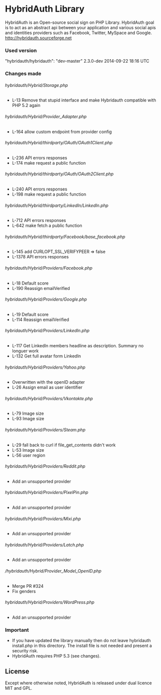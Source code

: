 # HybridAuth Library

HybridAuth is an Open-source social sign on PHP Library. HybridAuth goal is to act as an abstract api between your application and various social apis and identities providers such as Facebook, Twitter, MySpace and Google.
http://hybridauth.sourceforge.net

### Used version

"hybridauth/hybridauth": "dev-master" 2.3.0-dev 2014-09-22 18:16 UTC

### Changes made

###### hybridauth/Hybrid/Storage.php 
* L-13 Remove that stupid interface and make Hybridauth compatible with PHP 5.2 again

###### hybridauth/Hybrid/Provider_Adapter.php
* L-164 allow custom endpoint from provider config

###### hybridauth/Hybrid/thirdparty/OAuth/OAuth1Client.php 
* L-236 API errors responses
* L-174 make request a public function

###### hybridauth/Hybrid/thirdparty/OAuth/OAuth2Client.php 
* L-240 API errors responses
* L-198 make request a public function

###### hybridauth/Hybrid/thirdparty/LinkedIn/LinkedIn.php 
* L-712 API errors responses
* L-642 make fetch a public function

###### hybridauth/Hybrid/thirdparty/Facebook/base_facebook.php
* L-145 add CURLOPT_SSL_VERIFYPEER => false
* L-1378 API errors responses

###### hybridauth/Hybrid/Providers/Facebook.php
* L-18 Default score
* L-190 Reassign emailVerified 

###### hybridauth/Hybrid/Providers/Google.php
* L-19  Default score
* L-114 Reassign emailVerified 

###### hybridauth/Hybrid/Providers/LinkedIn.php
* L-117 Get LinkedIn members headline as description. Summary no longuer work
* L-132 Get full avatar form LinkedIn

###### hybridauth/Hybrid/Providers/Yahoo.php
* Overwritten with the openID adapter
* L-26 Assign email as user identifier

###### hybridauth/Hybrid/Providers/Vkontakte.php
* L-79 Image size
* L-93 Image size

###### hybridauth/Hybrid/Providers/Steam.php
* L-29 fall back to curl if file_get_contents didn't work
* L-53 Image size
* L-56 user region

###### hybridauth/Hybrid/Providers/Reddit.php
* Add an unsupported provider

###### hybridauth/Hybrid/Providers/PixelPin.php
* Add an unsupported provider

###### hybridauth/Hybrid/Providers/Mixi.php
* Add an unsupported provider

###### hybridauth/Hybrid/Providers/Latch.php
* Add an unsupported provider

###### /hybridauth/Hybrid/Provider_Model_OpenID.php
* Merge PR #324
* Fix genders

###### hybridauth/Hybrid/Providers/WordPress.php
* Add an unsupported provider

### Important 
* If you have updated the library manually then do not leave hybridauth install.php in this directory. The install file is not needed and present a security risk.
* HybridAuth requires PHP 5.3 (see changes).

## License
Except where otherwise noted, HybridAuth is released under dual licence MIT and GPL.
